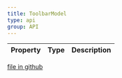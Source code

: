 ```yaml
---
title: ToolbarModel
type: api
group: API
---
```



Property|Type|Description
---|---|---

[file in github](https://github.com/qgrid/ng2/core/toolbar.model.js)
